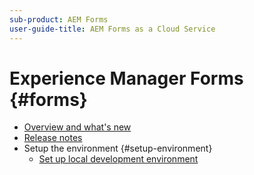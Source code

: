 ```yaml
---
sub-product: AEM Forms
user-guide-title: AEM Forms as a Cloud Service
---
```


# Experience Manager Forms {#forms}

+ [Overview and what's new](overview.md)
+ [Release notes](release-notes.md)
+ Setup the environment {#setup-environment}
    + [Set up local development environment](setup-local-development-environment.md)